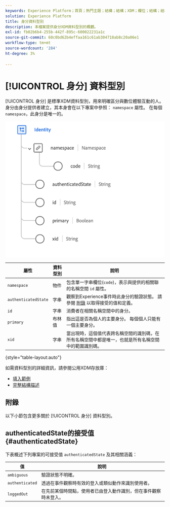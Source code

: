 ```yaml
---
keywords: Experience Platform；首頁；熱門主題；結構；結構；XDM；欄位；結構；結構；身分；資料型別；資料型別；
solution: Experience Platform
title: 身分資料型別
description: 本檔案提供身分XDM資料型別的概觀。
exl-id: fb02b6b4-255b-442f-895c-600022231a1c
source-git-commit: 60c0bd62b4effaa161c61ab304718ab8c20a06e1
workflow-type: tm+mt
source-wordcount: '284'
ht-degree: 3%

---
```


# [!UICONTROL 身分] 資料型別

[!UICONTROL 身分] 是標準XDM資料型別，用來明確區分與數位體驗互動的人。 身分由身分提供者建立，其本身會在以下專案中參照： `namespace` 屬性。 在每個 `namespace`，此身分是唯一的。

<img src="../images/data-types/identity.png" width="550" /><br />

| 屬性 | 資料型別 | 說明 |
| --- | --- | --- |
| `namespace` | 物件 | 包含單一字串欄位(`code`)，表示與提供的相關聯的名稱空間 `id` 屬性。 |
| `authenticatedState` | 字串 | 觀察到Experience事件時此身分的驗證狀態。 請參閱 [附錄](#authenticatedState) 以取得接受的值和定義。 |
| `id` | 字串 | 消費者在相關名稱空間中的身分。 |
| `primary` | 布林值 | 指出這是否為個人的主要身分。 每個個人只能有一個主要身分。 |
| `xid` | 字串 | 當出現時，這個值代表跨名稱空間的識別碼，在所有名稱空間中都是唯一，也就是所有名稱空間中的範圍識別碼。 |

{style="table-layout:auto"}

如需資料型別的詳細資訊，請參閱公用XDM存放庫：

* [填入範例](https://github.com/adobe/xdm/blob/master/components/datatypes/identity.example.1.json)
* [完整結構描述](https://github.com/adobe/xdm/blob/master/components/datatypes/identity.schema.json)

## 附錄

以下小節包含更多關於 [!UICONTROL 身分] 資料型別。

## authenticatedState的接受值 {#authenticatedState}

下表概述下列專案的可接受值 `authenticatedState` 及其相關涵義：

| 值 | 說明 |
| --- | --- |
| `ambiguous` | 驗證狀態不明確。 |
| `authenticated` | 透過在事件觀察時有效的登入或類似動作來識別使用者。 |
| `loggedOut` | 在先前某個時間點，使用者已由登入動作識別，但在事件觀察時未登入。 |
